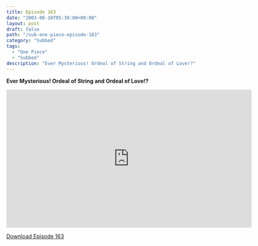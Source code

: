```yaml
---
title: Episode 163
date: "2003-08-10T05:30:00+00:00"
layout: post
draft: false
path: "/sub-one-piece-episode-163"
category: "Subbed"
tags:
  - "One Piece"
  - "Subbed"
description: "Ever Mysterious! Ordeal of String and Ordeal of Love!?"
---
```


**Ever Mysterious! Ordeal of String and Ordeal of Love!?**

<iframe width="640" height="360" src="https://www.rapidvideo.com/e/FXQEATI8VY" frameborder="0" marginwidth=0 marginheight=0 scrolling=no allowfullscreen></iframe>

<a href="http://ouo.io/qs/eCodkFEQ?s=https://rapidvid.to/d/https://www.rapidvideo.com/e/FXQEATI8VY">Download Episode 163</a>
